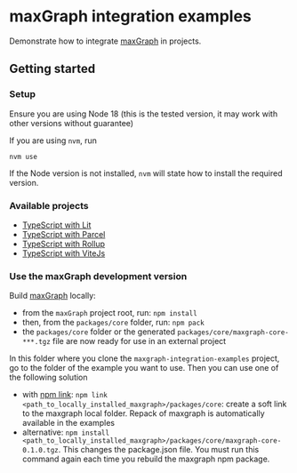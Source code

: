 # maxGraph integration examples

Demonstrate how to integrate [maxGraph](https://github.com/maxGraph/maxGraph/) in projects.

## Getting started

### Setup

Ensure you are using Node 18 (this is the tested version, it may work with other versions without guarantee)

If you are using `nvm`, run
```shell
nvm use
```

If the Node version is not installed, `nvm` will state how to install the required version.


### Available projects

- [TypeScript with Lit](./projects/lit-ts/README.md)
- [TypeScript with Parcel](./projects/parcel-ts/README.md)
- [TypeScript with Rollup](./projects/rollup-ts/README.md)
- [TypeScript with ViteJs](./projects/vitejs-ts/README.md)


### <a id="maxgraph-dev-version"></a> Use the maxGraph development version

Build [maxGraph](https://github.com/maxGraph/maxGraph/) locally:
  - from the `maxGraph` project root, run: `npm install`
  - then, from the `packages/core` folder, run: `npm pack`
  - the `packages/core` folder or the generated `packages/core/maxgraph-core-***.tgz` file are now ready for use in an external project

In this folder where you clone the `maxgraph-integration-examples` project, go to the folder of the example you want to use. Then you can use one of the following solution
  - with [npm link](https://docs.npmjs.com/cli/v8/commands/npm-link): `npm link <path_to_locally_installed_maxgraph>/packages/core`: create a soft link to the maxgraph local folder.
  Repack of maxgraph is automatically available in the examples
  - alternative: `npm install <path_to_locally_installed_maxgraph>/packages/core/maxgraph-core-0.1.0.tgz`. This changes
  the package.json file. You must run this command again each time you rebuild the maxgraph npm package.
